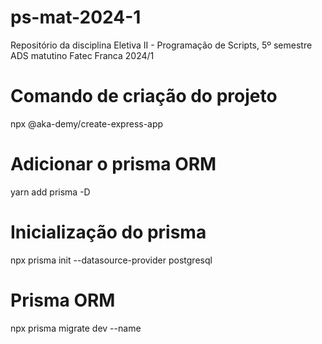 # ps-mat-2024-1

Repositório da disciplina Eletiva II - Programação de Scripts, 5º semestre ADS matutino Fatec Franca 2024/1

# Comando de criação do projeto

npx @aka-demy/create-express-app

# Adicionar o prisma ORM

yarn add prisma -D

# Inicialização do prisma

npx prisma init --datasource-provider postgresql

# Prisma ORM

npx prisma migrate dev --name

